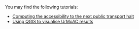 You may find the following tutorials:

* [Computing the accessibility to the next public transport halt](./TutorialNextPTHalt.md)
* [Using QGIS to visualise UrMoAC results](./TutorialQGISVisualisation.md)
